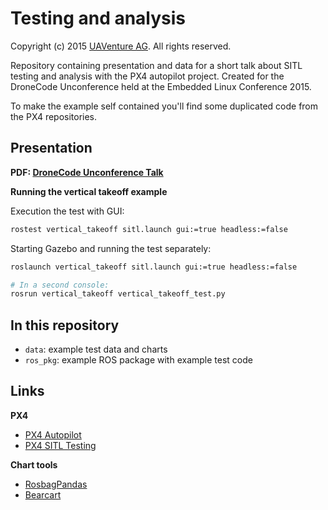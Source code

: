 # Testing and analysis #

Copyright (c) 2015 [UAVenture AG](http://www.uaventure.com). All rights reserved.

Repository containing presentation and data for a short talk about SITL testing and analysis with the PX4 autopilot project. Created for the DroneCode Unconference held at the Embedded Linux Conference 2015.

To make the example self contained you'll find some duplicated code from the PX4 repositories.

## Presentation ##

**PDF: [DroneCode Unconference Talk](DroneCode_Unconference_Talk.pdf)**

**Running the vertical takeoff example**

Execution the test with GUI:

```bash
rostest vertical_takeoff sitl.launch gui:=true headless:=false

```

Starting Gazebo and running the test separately:

```bash
roslaunch vertical_takeoff sitl.launch gui:=true headless:=false

# In a second console:
rosrun vertical_takeoff vertical_takeoff_test.py
```

## In this repository ##

- `data`: example test data and charts
- `ros_pkg`: example ROS package with example test code

## Links ##

**PX4**

- [PX4 Autopilot](http://px4.io/)
- [PX4 SITL Testing](https://pixhawk.org/dev/ros/sitl_testing)

**Chart tools**

- [RosbagPandas](https://github.com/aktaylor08/RosbagPandas)
- [Bearcart](https://github.com/wrobstory/bearcart)
